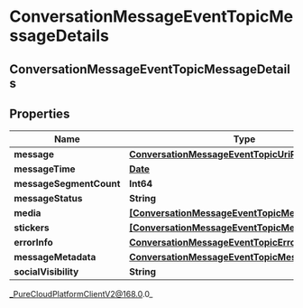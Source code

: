 # ConversationMessageEventTopicMessageDetails

## ConversationMessageEventTopicMessageDetails

## Properties

|Name | Type | Description | Notes|
|------------ | ------------- | ------------- | -------------|
| **message** | [**ConversationMessageEventTopicUriReference**](ConversationMessageEventTopicUriReference) |  | [optional] |
| **messageTime** | [**Date**](Date) |  | [optional] |
| **messageSegmentCount** | **Int64** |  | [optional] |
| **messageStatus** | **String** |  | [optional] |
| **media** | [**[ConversationMessageEventTopicMessageMedia]**]([ConversationMessageEventTopicMessageMedia]) |  | [optional] |
| **stickers** | [**[ConversationMessageEventTopicMessageSticker]**]([ConversationMessageEventTopicMessageSticker]) |  | [optional] |
| **errorInfo** | [**ConversationMessageEventTopicErrorDetails**](ConversationMessageEventTopicErrorDetails) |  | [optional] |
| **messageMetadata** | [**ConversationMessageEventTopicMessageMetadata**](ConversationMessageEventTopicMessageMetadata) |  | [optional] |
| **socialVisibility** | **String** |  | [optional] |



_PureCloudPlatformClientV2@168.0.0_
